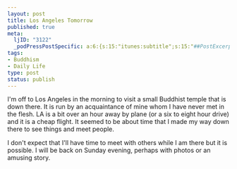 ```yaml
--- 
layout: post
title: Los Angeles Tomorrow
published: true
meta: 
  ljID: "3122"
  _podPressPostSpecific: a:6:{s:15:"itunes:subtitle";s:15:"##PostExcerpt##";s:14:"itunes:summary";s:15:"##PostExcerpt##";s:15:"itunes:keywords";s:17:"##WordPressCats##";s:13:"itunes:author";s:10:"##Global##";s:15:"itunes:explicit";s:7:"Default";s:12:"itunes:block";s:7:"Default";}
tags: 
- Buddhism
- Daily Life
type: post
status: publish
---
```

I'm off to Los Angeles in the morning to visit a small Buddhist temple that is down there. It is run by an acquaintance of mine whom I have never met in the flesh. LA is a bit over an hour away by plane (or a six to eight hour drive) and it is a cheap flight. It seemed to be about time that I made my way down there to see things and meet people.

I don't expect that I'll have time to meet with others while I am there but it is possible. I will be back on Sunday evening, perhaps with photos or an amusing story.
